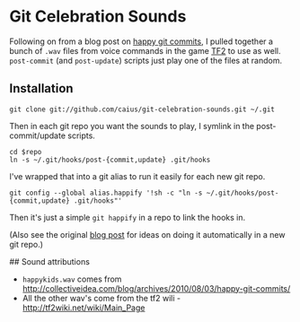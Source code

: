 # Git Celebration Sounds

Following on from a blog post on [happy git commits][hgc], I pulled together a bunch of `.wav` files from voice commands in the game [TF2][] to use as well. `post-commit` (and `post-update`) scripts just play one of the files at random.

[hgc]: http://tf2wiki.net/wiki/Main_Page
[TF2]: http://www.teamfortress.com/

## Installation

	git clone git://github.com/caius/git-celebration-sounds.git ~/.git

Then in each git repo you want the sounds to play, I symlink in the post-commit/update scripts.

	cd $repo
	ln -s ~/.git/hooks/post-{commit,update} .git/hooks

I've wrapped that into a git alias to run it easily for each new git repo.

	git config --global alias.happify '!sh -c "ln -s ~/.git/hooks/post-{commit,update} .git/hooks"'

Then it's just a simple `git happify` in a repo to link the hooks in.

(Also see the original [blog post][hgc] for ideas on doing it automatically in a new git repo.)

## Sound attributions

* `happykids.wav` comes from <http://collectiveidea.com/blog/archives/2010/08/03/happy-git-commits/>
* All the other wav's come from the tf2 wili - <http://tf2wiki.net/wiki/Main_Page>

